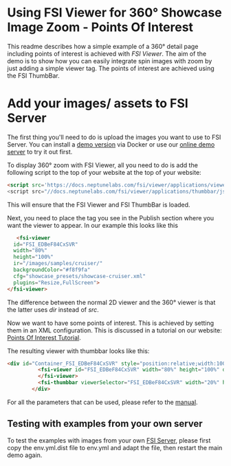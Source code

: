 # Using FSI Viewer for 360° Showcase Image Zoom - Points Of Interest

This readme describes how a simple example of a 360° detail page including points of interest is achieved with *FSI Viewer*.
The aim of the demo is to show how you can easily integrate spin images with zoom by just adding a simple viewer tag.
The points of interest are achieved using the FSI ThumbBar.

# Add your images/ assets to FSI Server

The first thing you'll need to do is upload the images you want to use to FSI Server.
You can install a [demo version](https://www.neptunelabs.com/get/) via Docker or use our [online demo server](https://demo.fsi-server.com/fsi/interface/) to try it out first.

To display 360° zoom with FSI Viewer, all you need to do is add the following script to the top of your website
at the top of your website:

```html
<script src='https://docs.neptunelabs.com/fsi/viewer/applications/viewer/js/fsiviewer.js'</script>
<script src="//docs.neptunelabs.com/fsi/viewer/applications/thumbbar/js/fsithumbbar.js"></script>
```
This will ensure that the FSI Viewer and FSI ThumbBar is loaded.

Next, you need to place the *<fsi-viewer>* tag you see in the Publish section where you want the viewer to appear.
In our example this looks like this

```html
   <fsi-viewer
  id="FSI_EDBeF84CxSVR"
  width="80%"
  height="100%"
  ir="/images/samples/cruiser/"
  backgroundColor="#f8f9fa"
  cfg="showcase_presets/showcase-cruiser.xml"
  plugins="Resize,FullScreen">
</fsi-viewer>
```

The difference between the normal 2D viewer and the 360° viewer is that the latter uses *dir* instead of *src*.

Now we want to have some points of interest. This is achieved by setting them in an XML configuration.
This is discussed in a tutorial on our website: [Points Of Interest Tutorial](https://www.neptunelabs.com/fsi-viewer-js/multiple-spins-showcase/).

The resulting viewer with thumbbar looks like this:

```html
<div id="Container_FSI_EDBeF84CxSVR" style="position:relative;width:100%;height:700px;box-sizing:border-box;padding-right:200px;">
          <fsi-viewer id="FSI_EDBeF84CxSVR" width="80%" height="100%" debug="true" dir="/images/samples/cruiser/" backgroundColor="#f8f9fa" cfg="showcase_presets/showcase-cruiser.xml" plugins="Resize,FullScreen" fullScreenElement="Container_FSI_EDBeF84CxSVR">
          </fsi-viewer>
          <fsi-thumbbar viewerSelector="FSI_EDBeF84CxSVR" width="20%" height="100%" debug="true" style="position:absolute;bottom:0px;height:100%;width:200px;left:728px; text-align: center" cfg="showcase_presets/showcase-cruiser.xml" autoElementSpacing="true" elementWidth="20%" vertical="true"></fsi-thumbbar>
        </div>
```

For all the parameters that can be used, please refer to the [manual](https://docs.neptunelabs.com/fsi-viewer/latest/fsi-viewer).

## Testing with examples from your own server

To test the examples with images from your own [FSI Server](https://www.neptunelabs.com/fsi-server/), please first copy the env.yml.dist file to env.yml and adapt the file, then restart the main demo again.
